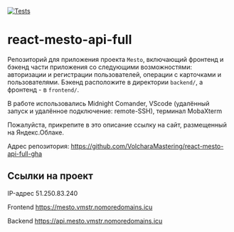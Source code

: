 [![Tests](https://github.com/yandex-praktikum/react-mesto-api-full-gha/actions/workflows/tests.yml/badge.svg)](https://github.com/yandex-praktikum/react-mesto-api-full-gha/actions/workflows/tests.yml)
# react-mesto-api-full
Репозиторий для приложения проекта `Mesto`, включающий фронтенд и бэкенд части приложения со следующими возможностями: авторизации и регистрации пользователей, операции с карточками и пользователями. Бэкенд расположите в директории `backend/`, а фронтенд - в `frontend/`. 

В работе использовались Midnight Comander, VScode (удалённый запуск и удалённое подключение: remote-SSH), терминал MobaXterm

Пожалуйста, прикрепите в это описание ссылку на сайт, размещенный на Яндекс.Облаке.

Адрес репозитория: https://github.com/VolcharaMastering/react-mesto-api-full-gha

## Ссылки на проект

IP-адрес 51.250.83.240

Frontend https://mesto.vmstr.nomoredomains.icu

Backend https://api.mesto.vmstr.nomoredomains.icu
